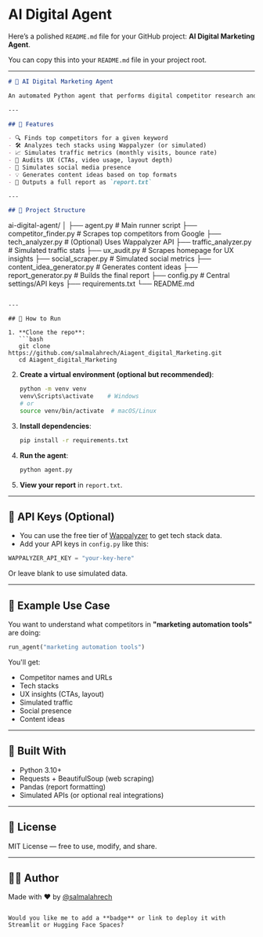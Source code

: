 ﻿# AI Digital Agent
Here’s a polished `README.md` file for your GitHub project: **AI Digital Marketing Agent**.

You can copy this into your `README.md` file in your project root.

---

```markdown
# 🤖 AI Digital Marketing Agent

An automated Python agent that performs digital competitor research and content planning based on your target industry or keyword. This project simulates how digital marketers gather insights from competitor websites and social media — and turns that into a ready-to-use content strategy report.

---

## 🚀 Features

- 🔍 Finds top competitors for a given keyword
- 🛠 Analyzes tech stacks using Wappalyzer (or simulated)
- 📈 Simulates traffic metrics (monthly visits, bounce rate)
- 🎯 Audits UX (CTAs, video usage, layout depth)
- 📱 Simulates social media presence
- 💡 Generates content ideas based on top formats
- 📝 Outputs a full report as `report.txt`

---

## 📁 Project Structure

```

ai-digital-agent/
│
├── agent.py                    # Main runner script
├── competitor\_finder.py        # Scrapes top competitors from Google
├── tech\_analyzer.py            # (Optional) Uses Wappalyzer API
├── traffic\_analyzer.py         # Simulated traffic stats
├── ux\_audit.py                 # Scrapes homepage for UX insights
├── social\_scraper.py           # Simulated social metrics
├── content\_idea\_generator.py   # Generates content ideas
├── report\_generator.py         # Builds the final report
├── config.py                   # Central settings/API keys
├── requirements.txt
└── README.md

````

---

## 🧪 How to Run

1. **Clone the repo**:
   ```bash
   git clone https://github.com/salmalahrech/Aiagent_digital_Marketing.git
   cd Aiagent_digital_Marketing
````

2. **Create a virtual environment (optional but recommended)**:

   ```bash
   python -m venv venv
   venv\Scripts\activate    # Windows
   # or
   source venv/bin/activate  # macOS/Linux
   ```

3. **Install dependencies**:

   ```bash
   pip install -r requirements.txt
   ```

4. **Run the agent**:

   ```bash
   python agent.py
   ```

5. **View your report** in `report.txt`.

---

## 🔑 API Keys (Optional)

* You can use the free tier of [Wappalyzer](https://www.wappalyzer.com/) to get tech stack data.
* Add your API keys in `config.py` like this:

```python
WAPPALYZER_API_KEY = "your-key-here"
```

Or leave blank to use simulated data.

---

## 📌 Example Use Case

You want to understand what competitors in **"marketing automation tools"** are doing:

```python
run_agent("marketing automation tools")
```

You'll get:

* Competitor names and URLs
* Tech stacks
* UX insights (CTAs, layout)
* Simulated traffic
* Social presence
* Content ideas

---

## 🤖 Built With

* Python 3.10+
* Requests + BeautifulSoup (web scraping)
* Pandas (report formatting)
* Simulated APIs (or optional real integrations)

---

## 📄 License

MIT License — free to use, modify, and share.

---

## 🙋‍♀️ Author

Made with ❤️ by [@salmalahrech](https://github.com/salmalahrech)

```

Would you like me to add a **badge** or link to deploy it with Streamlit or Hugging Face Spaces?
```
